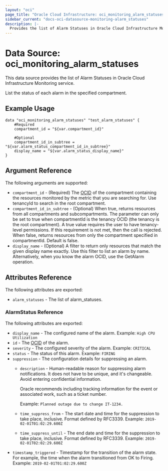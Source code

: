 ```yaml
---
layout: "oci"
page_title: "Oracle Cloud Infrastructure: oci_monitoring_alarm_statuses"
sidebar_current: "docs-oci-datasource-monitoring-alarm_statuses"
description: |-
  Provides the list of Alarm Statuses in Oracle Cloud Infrastructure Monitoring service
---
```


# Data Source: oci_monitoring_alarm_statuses
This data source provides the list of Alarm Statuses in Oracle Cloud Infrastructure Monitoring service.

List the status of each alarm in the specified compartment.


## Example Usage

```hcl
data "oci_monitoring_alarm_statuses" "test_alarm_statuses" {
	#Required
	compartment_id = "${var.compartment_id}"

	#Optional
	compartment_id_in_subtree = "${var.alarm_status_compartment_id_in_subtree}"
	display_name = "${var.alarm_status_display_name}"
}
```

## Argument Reference

The following arguments are supported:

* `compartment_id` - (Required) The [OCID](https://docs.cloud.oracle.com/iaas/Content/General/Concepts/identifiers.htm) of the compartment containing the resources monitored by the metric that you are searching for. Use tenancyId to search in the root compartment. 
* `compartment_id_in_subtree` - (Optional) When true, returns resources from all compartments and subcompartments. The parameter can only be set to true when compartmentId is the tenancy OCID (the tenancy is the root compartment). A true value requires the user to have tenancy-level permissions. If this requirement is not met, then the call is rejected. When false, returns resources from only the compartment specified in compartmentId. Default is false. 
* `display_name` - (Optional) A filter to return only resources that match the given display name exactly. Use this filter to list an alarm by name. Alternatively, when you know the alarm OCID, use the GetAlarm operation. 


## Attributes Reference

The following attributes are exported:

* `alarm_statuses` - The list of alarm_statuses.

### AlarmStatus Reference

The following attributes are exported:

* `display_name` - The configured name of the alarm.  Example: `High CPU Utilization` 
* `id` - The [OCID](https://docs.cloud.oracle.com/iaas/Content/General/Concepts/identifiers.htm) of the alarm. 
* `severity` - The configured severity of the alarm.  Example: `CRITICAL` 
* `status` - The status of this alarm.  Example: `FIRING` 
* `suppression` - The configuration details for suppressing an alarm. 
	* `description` - Human-readable reason for suppressing alarm notifications. It does not have to be unique, and it's changeable. Avoid entering confidential information.

		Oracle recommends including tracking information for the event or associated work, such as a ticket number.

		Example: `Planned outage due to change IT-1234.` 
	* `time_suppress_from` - The start date and time for the suppression to take place, inclusive. Format defined by RFC3339.  Example: `2019-02-01T01:02:29.600Z` 
	* `time_suppress_until` - The end date and time for the suppression to take place, inclusive. Format defined by RFC3339.  Example: `2019-02-01T02:02:29.600Z` 
* `timestamp_triggered` - Timestamp for the transition of the alarm state. For example, the time when the alarm transitioned from OK to Firing.  Example: `2019-02-01T01:02:29.600Z` 

